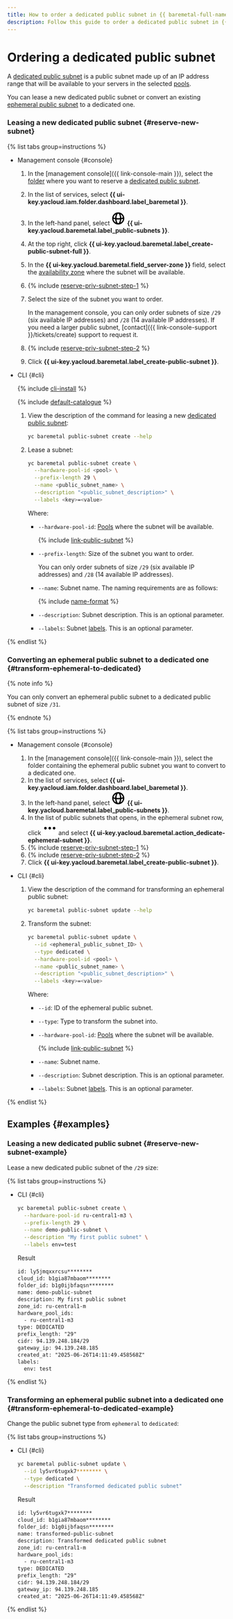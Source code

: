 ```yaml
---
title: How to order a dedicated public subnet in {{ baremetal-full-name }}
description: Follow this guide to order a dedicated public subnet in {{ baremetal-full-name }}.
---
```


# Ordering a dedicated public subnet

A [dedicated public subnet](../concepts/network.md#public-subnet) is a public subnet made up of an IP address range that will be available to your servers in the selected [pools](../concepts/servers.md#server-pools).

You can lease a new dedicated public subnet or convert an existing [ephemeral public subnet](../concepts/network.md#ephemeral-public-subnet) to a dedicated one.

### Leasing a new dedicated public subnet {#reserve-new-subnet}

{% list tabs group=instructions %}

- Management console {#console}

  1. In the [management console]({{ link-console-main }}), select the [folder](../../resource-manager/concepts/resources-hierarchy.md#folder) where you want to reserve a [dedicated public subnet](../concepts/network.md#public-subnet).
  1. In the list of services, select **{{ ui-key.yacloud.iam.folder.dashboard.label_baremetal }}**.
  1. In the left-hand panel, select ![globe](../../_assets/console-icons/globe.svg) **{{ ui-key.yacloud.baremetal.label_public-subnets }}**.
  1. At the top right, click **{{ ui-key.yacloud.baremetal.label_create-public-subnet-full }}**.
  1. In the **{{ ui-key.yacloud.baremetal.field_server-zone }}** field, select the [availability zone](../../overview/concepts/geo-scope.md) where the subnet will be available.
  1. {% include [reserve-priv-subnet-step-1](../../_includes/baremetal/instruction-steps/reserve-priv-subnet-step-1.md) %}
  1. Select the size of the subnet you want to order.
  
      In the management console, you can only order subnets of size `/29` (six available IP addresses) and `/28` (14 available IP addresses). If you need a larger public subnet, [contact]({{ link-console-support }}/tickets/create) support to request it.
  1. {% include [reserve-priv-subnet-step-2](../../_includes/baremetal/instruction-steps/reserve-priv-subnet-step-2.md) %}
  1. Click **{{ ui-key.yacloud.baremetal.label_create-public-subnet }}**.

- CLI {#cli}

  {% include [cli-install](../../_includes/cli-install.md) %}

  {% include [default-catalogue](../../_includes/default-catalogue.md) %}

  1. View the description of the command for leasing a new [dedicated public subnet](../concepts/network.md#public-subnet):

     ```bash
     yc baremetal public-subnet create --help
     ```
  
  1. Lease a subnet:
     
     ```bash
     yc baremetal public-subnet create \
       --hardware-pool-id <pool> \
       --prefix-length 29 \
       --name <public_subnet_name> \
       --description "<public_subnet_description>" \
       --labels <key>=<value>
     ```

     Where:
     * `--hardware-pool-id`: [Pools](../concepts/servers.md#server-pools) where the subnet will be available.

       {% include [link-public-subnet](../../_includes/baremetal/instruction-steps/link-public-subnet.md) %}

     * `--prefix-length`: Size of the subnet you want to order.

       You can only order subnets of size `/29` (six available IP addresses) and `/28` (14 available IP addresses).
     
     * `--name`: Subnet name. The naming requirements are as follows:
       
       {% include [name-format](../../_includes/name-format.md) %}
       
     * `--description`: Subnet description. This is an optional parameter.
     * `--labels`: Subnet [labels](../../resource-manager/concepts/labels.md). This is an optional parameter.

{% endlist %}

### Converting an ephemeral public subnet to a dedicated one {#transform-ephemeral-to-dedicated}

{% note info %}

You can only convert an ephemeral public subnet to a dedicated public subnet of size `/31`.

{% endnote %}

{% list tabs group=instructions %}

- Management console {#console}

  1. In the [management console]({{ link-console-main }}), select the folder containing the ephemeral public subnet you want to convert to a dedicated one.
  1. In the list of services, select **{{ ui-key.yacloud.iam.folder.dashboard.label_baremetal }}**.
  1. In the left-hand panel, select ![globe](../../_assets/console-icons/globe.svg) **{{ ui-key.yacloud.baremetal.label_public-subnets }}**.
  1. In the list of public subnets that opens, in the ephemeral subnet row, click ![ellipsis](../../_assets/console-icons/ellipsis.svg) and select **{{ ui-key.yacloud.baremetal.action_dedicate-ephemeral-subnet }}**.
  1. {% include [reserve-priv-subnet-step-1](../../_includes/baremetal/instruction-steps/reserve-priv-subnet-step-1.md) %}
  1. {% include [reserve-priv-subnet-step-2](../../_includes/baremetal/instruction-steps/reserve-priv-subnet-step-2.md) %}
  1. Click **{{ ui-key.yacloud.baremetal.label_create-public-subnet }}**.

- CLI {#cli}

  1. View the description of the command for transforming an ephemeral public subnet:

     ```bash
     yc baremetal public-subnet update --help
     ```
  
  1. Transform the subnet:
     
     ```bash
     yc baremetal public-subnet update \
       --id <ephemeral_public_subnet_ID> \
       --type dedicated \
       --hardware-pool-id <pool> \
       --name <public_subnet_name> \
       --description "<public_subnet_description>" \
       --labels <key>=<value>
     ```

     Where:
     * `--id`: ID of the ephemeral public subnet.
     * `--type`: Type to transform the subnet into.
     * `--hardware-pool-id`: [Pools](../concepts/servers.md#server-pools) where the subnet will be available.

       {% include [link-public-subnet](../../_includes/baremetal/instruction-steps/link-public-subnet.md) %}
     
     * `--name`: Subnet name.
     * `--description`: Subnet description. This is an optional parameter.
     * `--labels`: Subnet [labels](../../resource-manager/concepts/labels.md). This is an optional parameter.

{% endlist %}

## Examples {#examples}

### Leasing a new dedicated public subnet {#reserve-new-subnet-example}

Lease a new dedicated public subnet of the `/29` size:

{% list tabs group=instructions %}

- CLI {#cli}

  ```bash
  yc baremetal public-subnet create \
    --hardware-pool-id ru-central1-m3 \
    --prefix-length 29 \
    --name demo-public-subnet \
    --description "My first public subnet" \
    --labels env=test
  ```

  Result

  ```text
  id: ly5jmqxxrcsu********
  cloud_id: b1gia87mbaom********
  folder_id: b1g0ijbfaqsn********
  name: demo-public-subnet
  description: My first public subnet
  zone_id: ru-central1-m
  hardware_pool_ids:
    - ru-central1-m3
  type: DEDICATED
  prefix_length: "29"
  cidr: 94.139.248.184/29
  gateway_ip: 94.139.248.185
  created_at: "2025-06-26T14:11:49.458568Z"
  labels:
    env: test
  ```

{% endlist %}

### Transforming an ephemeral public subnet into a dedicated one {#transform-ephemeral-to-dedicated-example}

Change the public subnet type from `ephemeral` to `dedicated`:

{% list tabs group=instructions %}

- CLI {#cli}

  ```bash
  yc baremetal public-subnet update \
    --id ly5vr6tugxk7******** \
    --type dedicated \
    --description "Transformed dedicated public subnet"
  ```

  Result

  ```text
  id: ly5vr6tugxk7********
  cloud_id: b1gia87mbaom********
  folder_id: b1g0ijbfaqsn********
  name: transformed-public-subnet
  description: Transformed dedicated public subnet
  zone_id: ru-central1-m
  hardware_pool_ids:
    - ru-central1-m3
  type: DEDICATED
  prefix_length: "29"
  cidr: 94.139.248.184/29
  gateway_ip: 94.139.248.185
  created_at: "2025-06-26T14:11:49.458568Z"
  ```

{% endlist %}